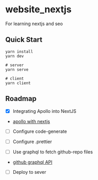 # website_nextjs
For learning nextjs and seo


## Quick Start
```shell
yarn install
yarn dev

# server
yarn serve

# client
yarn client
```

## Roadmap

- [x] Integrating Apollo into NextJS
* [apollo with nextjs](https://www.apollographql.com/blog/apollo-client/next-js/next-js-getting-started/)

- [ ] Configure code-generate
- [ ] Configure .prettier
  
- [ ] Use graphql to fetch github-repo files
* [github graphql API](https://docs.github.com/en/graphql)

- [ ] Deploy to sever
